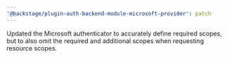 ```yaml
---
'@backstage/plugin-auth-backend-module-microsoft-provider': patch
---
```


Updated the Microsoft authenticator to accurately define required scopes, but to also omit the required and additional scopes when requesting resource scopes.
